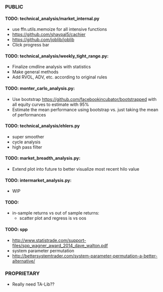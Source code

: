 ### PUBLIC

#### TODO: technical_analysis/market_internal.py
* use ffn.utils.memoize for all intensive functions
* https://github.com/shaypal5/cachier
* https://github.com/joblib/joblib
* Click progress bar

#### TODO: technical_analysis/weekly_tight_range.py:
* Finalize cmdline analysis with statistics
* Make general methods
* Add RVOL, ADV, etc. according to original rules

#### TODO: monter_carlo_analysis.py:
* Use bootstrap https://github.com/facebookincubator/bootstrapped with all equity curves to estimate with 95%
* Estimate the mean performance using bootstrap vs. just taking the mean of performances

#### TODO: technical_analysis/ehlers.py
* super smoother
* cycle analysis
* high pass filter

#### TODO: market_breadth_analysis.py:
* Extend plot into future to better visualize most recent hilo value

#### TODO: intermarket_analysis.py:
* WIP

#### TODO:
* in-sample returns vs out of sample returns:
    * scatter plot and regress is vs oos
    
#### TODO: spp
* http://www.statistrade.com/support-files/spp_wagner_award_2014_dave_walton.pdf
* system parameter permutation
* http://bettersystemtrader.com/system-parameter-permutation-a-better-alternative/

### PROPRIETARY
* Really need TA-Lib??